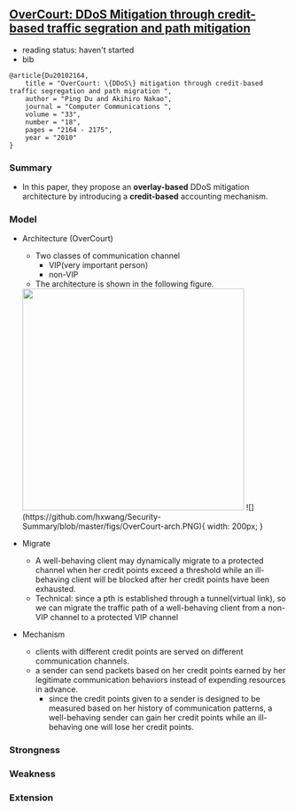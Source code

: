 [OverCourt: DDoS Mitigation through credit-based traffic segration and path mitigation](http://www.sciencedirect.com/science/article/pii/S0140366410004251)
---

- reading status: haven't started
- bib
```
@article{Du20102164,
    title = "OverCourt: \{DDoS\} mitigation through credit-based traffic segregation and path migration ",
    author = "Ping Du and Akihiro Nakao",
    journal = "Computer Communications ",
    volume = "33",
    number = "18",
    pages = "2164 - 2175",
    year = "2010"
}
```

### Summary
- In this paper, they propose an **overlay-based** DDoS mitigation architecture by introducing a **credit-based** accounting mechanism.

### Model
- Architecture (OverCourt)
    - Two classes of communication channel
        - VIP(very important person)
        - non-VIP 
    - The architecture is shown in the following figure.
    
    <img src="https://github.com/hxwang/Security-Summary/blob/master/figs/OverCourt-arch.PNG" width="400px" height="400px" />
    ![](https://github.com/hxwang/Security-Summary/blob/master/figs/OverCourt-arch.PNG){ width: 200px; }
    
- Migrate
    - A well-behaving client may dynamically migrate to a protected channel when her credit points exceed a threshold while an ill-behaving client will be blocked after her credit points have been exhausted. 
    - Technical: since a pth is established through a tunnel(virtual link), so we can migrate the traffic path of a well-behaving client from a non-VIP channel to a protected VIP channel

- Mechanism
    - clients with different credit points are served on different communication channels. 
    - a sender can send packets based on her credit points earned by her legitimate communication behaviors instead of expending resources in advance.
        - since the credit points given to a sender is designed to be measured based on her history of communication patterns, a well-behaving sender can gain her credit points while an ill-behaving one will lose her credit points. 
    

### Strongness

### Weakness

### Extension
